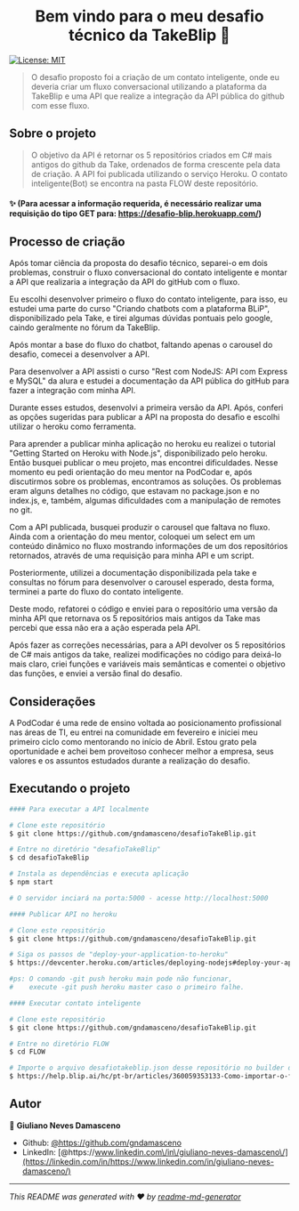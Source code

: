 <h1 align="center">Bem vindo para o meu desafio técnico da TakeBlip 👋</h1>
<p>
  <a href="#" target="_blank">
    <img alt="License: MIT" src="https://img.shields.io/badge/License-MIT-yellow.svg" />
  </a>
</p>

> O desafio proposto foi a criação de um contato inteligente, onde eu deveria criar um fluxo conversacional utilizando a plataforma da TakeBlip e uma API que realize a integração da API pública do github com esse fluxo.

## Sobre o projeto

> O objetivo da API é retornar os 5 repositórios criados em C# mais antigos do github da Take, ordenados de forma crescente pela data de criação.
> A API foi publicada utilizando o serviço Heroku.
> O contato inteligente(Bot) se encontra na pasta FLOW deste repositório.

#### ✨ (Para acessar a informação requerida, é necessário realizar uma requisição do tipo GET para: https://desafio-blip.herokuapp.com/)

## Processo de criação

<p>
Após tomar ciência da proposta do desafio técnico, separei-o em dois problemas, construir o fluxo conversacional do contato inteligente e montar a API que realizaria a integração da API do gitHub com o fluxo.
</p>
<p>
Eu escolhi desenvolver primeiro o fluxo do contato inteligente, para isso, eu estudei uma parte do curso "Criando chatbots com a plataforma BLiP", disponibilizado pela Take, e tirei algumas dúvidas pontuais pelo google, caindo geralmente no fórum da TakeBlip.
</p>
<p>
Após montar a base do fluxo do chatbot, faltando apenas o carousel do desafio, comecei a desenvolver a API.
</p>
<p>
Para desenvolver a API assisti o curso "Rest com NodeJS: API com Express e MySQL" da alura e estudei a documentação da API pública do gitHub para fazer a integração com minha API.
</p>
<p>
Durante esses estudos, desenvolvi a primeira versão da API. Após, conferi as opções sugeridas para publicar a API na proposta do desafio e escolhi utilizar o heroku como ferramenta.
</p>
<p>
Para aprender a publicar minha aplicação no heroku eu realizei o tutorial "Getting Started on Heroku with Node.js", disponibilizado pelo heroku. 
Então busquei publicar o meu projeto, mas encontrei dificuldades.
Nesse momento eu pedi orientação do meu mentor na PodCodar e, após discutirmos sobre os problemas, encontramos as soluções.
Os problemas eram alguns detalhes no código, que estavam no package.json e no index.js, e, também, algumas dificuldades com a manipulação de remotes no git.
</p>
<p>
Com a API publicada, busquei produzir o carousel que faltava no fluxo. 
Ainda com a orientação do meu mentor, coloquei um select em um conteúdo dinâmico no fluxo mostrando informações de um dos repositórios retornados, através de uma requisição para minha API e um script.
</p>
<p>
Posteriormente, utilizei a documentação disponibilizada pela take e consultas no fórum para desenvolver o carousel esperado, desta forma, terminei a parte do fluxo do contato inteligente.
</p>
<p>
Deste modo, refatorei o código e enviei para o repositório uma versão da minha API que retornava os 5 repositórios mais antigos da Take mas percebi que essa não era a ação esperada pela API.
</p>
<p>
Após fazer as correções necessárias, para a API devolver os 5 repositórios de C# mais antigos da take, realizei modificações no código para deixá-lo mais claro, criei funções e variáveis mais semânticas e comentei o objetivo das funções, e enviei a versão final do desafio. 
</p>

## Considerações

A PodCodar é uma rede de ensino voltada ao posicionamento profissional nas áreas de TI, eu entrei na comunidade em fevereiro e iniciei meu primeiro ciclo como mentorando
no início de Abril.
Estou grato pela oportunidade e achei bem proveitoso conhecer melhor a empresa, seus valores e os assuntos estudados durante a realização do desafio.

## Executando o projeto

```bash
#### Para executar a API localmente

# Clone este repositório
$ git clone https://github.com/gndamasceno/desafioTakeBlip.git

# Entre no diretório "desafioTakeBlip"
$ cd desafioTakeBlip

# Instala as dependências e executa aplicação
$ npm start

# O servidor inciará na porta:5000 - acesse http://localhost:5000

#### Publicar API no heroku

# Clone este repositório
$ git clone https://github.com/gndamasceno/desafioTakeBlip.git

# Siga os passos de "deploy-your-application-to-heroku"
$ https://devcenter.heroku.com/articles/deploying-nodejs#deploy-your-application-to-heroku

#ps: O comando -git push heroku main pode não funcionar,
#    execute -git push heroku master caso o primeiro falhe.

#### Executar contato inteligente

# Clone este repositório
$ git clone https://github.com/gndamasceno/desafioTakeBlip.git

# Entre no diretório FLOW
$ cd FLOW

# Importe o arquivo desafiotakeblip.json desse repositório no builder da plataforma da TakeBlip.
$ https://help.blip.ai/hc/pt-br/articles/360059353133-Como-importar-o-fluxo-de-um-bot-no-Builder

```

## Autor

👤 **Giuliano Neves Damasceno**

- Github: [@https:\/\/github.com\/gndamasceno](https://github.com/https://github.com/gndamasceno)
- LinkedIn: [@https:\/\/www.linkedin.com\/in\/giuliano-neves-damasceno\/](https://linkedin.com/in/https://www.linkedin.com/in/giuliano-neves-damasceno/)

---

_This README was generated with ❤️ by [readme-md-generator](https://github.com/kefranabg/readme-md-generator)_
